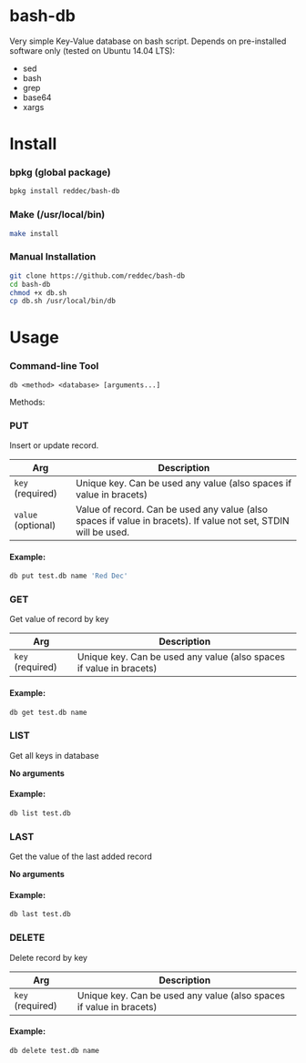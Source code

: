 bash-db
=======

Very simple Key-Value database on bash script. Depends on pre-installed software only (tested on Ubuntu 14.04 LTS):
* sed
* bash
* grep
* base64
* xargs

Install
=======

### bpkg (global package)
```bash
bpkg install reddec/bash-db
```

### Make (/usr/local/bin) 
```bash
make install
``` 

### Manual Installation 
```bash
git clone https://github.com/reddec/bash-db
cd bash-db
chmod +x db.sh
cp db.sh /usr/local/bin/db
```

Usage
=======

### Command-line Tool
`db <method> <database> [arguments...]`

Methods:

### PUT

Insert or update record.

| Arg               | Description  |
|-------------------| -------------|
| `key` (required)  | Unique key. Can be used any value (also spaces if value in bracets)
| `value` (optional)| Value of record.  Can be used any value (also spaces if value in bracets). If value not set, STDIN will be used.

#### Example:

```bash
db put test.db name 'Red Dec'
```

### GET

Get value of record by key

| Arg               | Description  |
|-------------------| -------------|
| `key` (required)  | Unique key. Can be used any value (also spaces if value in bracets)

#### Example:

```bash
db get test.db name
```

### LIST

Get all keys in database

**No arguments**

#### Example:

```bash
db list test.db
```

### LAST

Get the value of the last added record

**No arguments**

#### Example:

```bash
db last test.db
```

### DELETE

Delete record by key

| Arg               | Description  |
|-------------------| -------------|
| `key` (required)  | Unique key. Can be used any value (also spaces if value in bracets)

#### Example:

```bash
db delete test.db name
```
